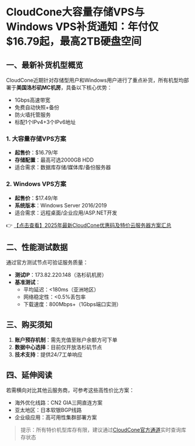 # CloudCone大容量存储VPS与Windows VPS补货通知：年付仅$16.79起，最高2TB硬盘空间

## 一、最新补货机型概览

CloudCone近期针对存储型用户和Windows用户进行了重点补货，所有机型均部署于**美国洛杉矶MC机房**，具备以下核心优势：
- 1Gbps高速带宽
- 免费自动快照+备份
- 防火墙托管服务
- 标配1个IPv4+3个IPv6地址

### 1. 大容量存储VPS方案
- **起售价**：$16.79/年
- **存储配置**：最高可选2000GB HDD
- 适合需求：数据库存储/媒体库/备份服务器

### 2. Windows VPS方案
- **起售价**：$17.49/年
- **系统版本**：Windows Server 2016/2019
- 适合需求：远程桌面/企业应用/ASP.NET开发

👉 [【点击查看】2025年最新CloudCone优惠码及特价云服务器方案汇总](https://bit.ly/Cloudcone)

## 二、性能测试数据

通过官方测试节点可验证服务质量：
- **测试IP**：173.82.220.148（洛杉矶机房）
- **基准测试**：
  - 平均延迟：<180ms（亚洲地区）
  - 网络稳定性：<0.5%丢包率
  - 下载速度：800Mbps+（1Gbps端口实测）

## 三、购买须知

1. **账户预存机制**：需先充值至账户余额方可下单
2. **数据中心选择**：目前仅开放洛杉矶节点
3. **技术支持**：提供24/7工单响应

## 四、延伸阅读

若需横向对比其他云服务商，可参考这些高性价比方案：
- 海外优化线路：CN2 GIA三网直连方案
- 亚太地区：日本软银BGP线路
- 企业级应用：高可用性集群部署方案

> 提示：所有特价机型库存有限，建议通过[CloudCone官方通道](https://bit.ly/Cloudcone)实时查询库存状态